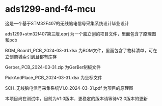 # ads1299-and-f4-mcu
这是一个基于STM32F407的无线脑电信号采集系统设计毕业设计

ads1299+stm32f407第三版.eprj 为一个嘉立创的项目文件，里面包含了原理图和pcb

BOM_Board1_PCB_2024-03-31.xlsx 为BOM文件，里面包含了物料清单，可在立创商城索引到且都有库存

Gerber_PCB_2024-03-31.zip 为GerBer制板文件

PickAndPlace_PCB_2024-03-31.xlsx 为坐标文件

SCH_无线脑电信号采集系统V1.0_2024-03-31.pdf 为项目的原理图

本项目尚在测试中，目前为V1.0版本，更稳定的版本请等待V2.0版本的更新
